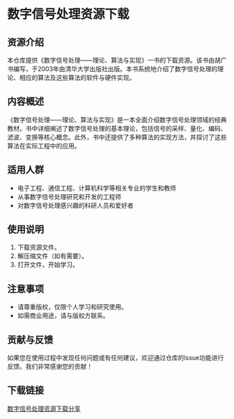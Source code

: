 # 数字信号处理资源下载

## 资源介绍

本仓库提供《数字信号处理——理论、算法与实现》一书的下载资源。该书由胡广书编写，于2003年由清华大学出版社出版。本书系统地介绍了数字信号处理的理论、相应的算法及这些算法的软件与硬件实现。

## 内容概述

《数字信号处理——理论、算法与实现》是一本全面介绍数字信号处理领域的经典教材。书中详细阐述了数字信号处理的基本理论，包括信号的采样、量化、编码、滤波、变换等核心概念。此外，书中还提供了多种算法的实现方法，并探讨了这些算法在实际工程中的应用。

## 适用人群

- 电子工程、通信工程、计算机科学等相关专业的学生和教师
- 从事数字信号处理研究和开发的工程师
- 对数字信号处理感兴趣的科研人员和爱好者

## 使用说明

1. 下载资源文件。
2. 解压缩文件（如有需要）。
3. 打开文件，开始学习。

## 注意事项

- 请尊重版权，仅限个人学习和研究使用。
- 如需商业用途，请与版权方联系。

## 贡献与反馈

如果您在使用过程中发现任何问题或有任何建议，欢迎通过仓库的Issue功能进行反馈。我们非常感谢您的贡献！

## 下载链接

[数字信号处理资源下载分享](https://pan.quark.cn/s/692d12345cf8)